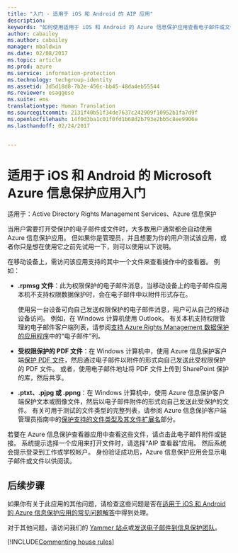 ```yaml
---
title: "入门 - 适用于 iOS 和 Android 的 AIP 应用"
description: 
keywords: "如何使用适用于 iOS 和 Android 的 Azure 信息保护应用查看电子邮件或文件"
author: cabailey
ms.author: cabailey
manager: mbaldwin
ms.date: 02/08/2017
ms.topic: article
ms.prod: azure
ms.service: information-protection
ms.technology: techgroup-identity
ms.assetid: 3d5d18d8-7b2e-456c-bb45-48da4eb55544
ms.reviewer: esaggese
ms.suite: ems
translationtype: Human Translation
ms.sourcegitcommit: 2131f40b51f34de7637c242909f10952b1fa7d9f
ms.openlocfilehash: 14f0d3ba1c01f0fd1b68d2b793e2bb5c8ee9906e
ms.lasthandoff: 02/24/2017


---
```


# <a name="get-started-with-the-microsoft-azure-information-protection-app-for-ios-and-android"></a>适用于 iOS 和 Android 的 Microsoft Azure 信息保护应用入门

适用于：Active Directory Rights Management Services、Azure 信息保护

当用户需要打开受保护的电子邮件或文件时，大多数用户通常都会自动使用 Azure 信息保护应用。 但如果你是管理员，并且想要为你的用户测试该应用，或者你只是想在使用它之前先试用一下，则可以使用以下说明。

在移动设备上，需访问该应用支持的其中一个文件来查看操作中的查看器。 例如：

- **.rpmsg 文件**：此为权限保护的电子邮件消息，当移动设备上的电子邮件应用本机不支持权限数据保护时，会在电子邮件中以附件形式存在。 
    
    使用另一台设备可向自己发送权限保护的电子邮件消息，用户可从自己的移动设备访问。 例如，在 Windows 计算机使用 Outlook。 有关本机支持权限管理的电子邮件客户端列表，请参阅[支持 Azure Rights Management 数据保护的应用程序](../get-started/requirements-applications.md)中的“电子邮件”列。

- **受权限保护的 PDF 文件**：在 Windows 计算机中，使用 Azure 信息保护客户端[保护 PDF 文件](client-classify-protect.md)，然后通过电子邮件以附件的形式向自己发送此受权限保护的 PDF 文件。 或者，使用电子邮件地址将 PDF 文件上传到 SharePoint 保护的库，然后共享。

- **.ptxt、.pjpg 或 .ppng**：在 Windows 计算机中，使用 Azure 信息保护客户端保护文本或图像文件，然后以电子邮件附件的形式向自己发送此受保护的文件。 有关可用于测试的文件类型的完整列表，请参阅 Azure 信息保护客户端管理员指南中的[保护支持的文件类型及其文件扩展名](client-admin-guide-file-types.md#supported-file-types-for-protection-and-their-file-name-extensions)部分。 

若要在 Azure 信息保护查看器应用中查看这些文件，请点击此电子邮件附件或链接。 系统提示选择一个应用来打开文件时，请选择“AIP 查看器”应用。 然后系统会提示登录到工作或学校帐户。 身份验证成功后，Azure 信息保护应用会显示电子邮件或文件以供阅读。

## <a name="next-steps"></a>后续步骤

如果你有关于此应用的其他问题，请检查这些问题是否在[适用于 iOS 和 Android 的 Azure 信息保护应用的常见问题解答](mobile-app-faq.md)中得到处理。 

对于其他问题，请访问我们的 [Yammer 站点](https://www.yammer.com/AskIPTeam)或[发送电子邮件到信息保护团队](mailto:askIPteam@microsoft.com?subject=Question%20about%20Azure%20Information%20Protection%20app)。

[!INCLUDE[Commenting house rules](../includes/houserules.md)]
